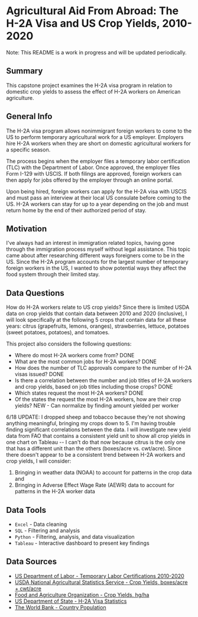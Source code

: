 # Agricultural Aid From Abroad: The H-2A Visa and US Crop Yields, 2010-2020

Note: This README is a work in progress and will be updated periodically.


## Summary

This capstone project examines the H-2A visa program in relation to domestic crop yields to assess the effect of H-2A workers on American agriculture.


## General Info

The H-2A visa program allows nonimmigrant foreign workers to come to the US to perform temporary agricultural work for a US employer. Employers hire H-2A workers when they are short on domestic agricultural workers for a specific season.

The process begins when the employer files a temporary labor certification (TLC) with the Department of Labor. Once approved, the employer files Form I-129 with USCIS. If both filings are approved, foreign workers can then apply for jobs offered by the employer through an online portal.

Upon being hired, foreign workers can apply for the H-2A visa with USCIS and must pass an interview at their local US consulate before coming to the US. H-2A workers can stay for up to a year depending on the job and must return home by the end of their authorized period of stay.

## Motivation

I've always had an interest in immigration related topics, having gone through the immigration process myself without legal assistance. This topic came about after researching different ways foreigners come to be in the US. Since the H-2A program accounts for the largest number of temporary foreign workers in the US, I wanted to show potential ways they affect the food system through their limited stay.


## Data Questions

How do H-2A workers relate to US crop yields? Since there is limited USDA data on crop yields that contain data between 2010 and 2020 (inclusive), I will look specifically at the following 5 crops that contain data for all these years: citrus (grapefruits, lemons, oranges), strawberries, lettuce, potatoes (sweet potatoes, potatoes), and tomatoes.

This project also considers the following questions:

- Where do most H-2A workers come from? DONE
- What are the most common jobs for H-2A workers? DONE
- How does the number of TLC approvals compare to the number of H-2A visas issued? DONE
- Is there a correlation between the number and job titles of H-2A workers and crop yields, based on job titles including those crops? DONE
- Which states request the most H-2A workers? DONE
- Of the states the request the most H-2A workers, how are their crop yields? NEW - Can normalize by finding amount yielded per worker


6/18 UPDATE: I dropped sheep and tobacco because they're not showing anything meaningful, bringing my crops down to 5. I'm having trouble finding significant correlations between the data. I will investigate new yield data from FAO that contains a consistent yield unit to show all crop yields in one chart on Tableau -- I can't do that now because citrus is the only one that has a different unit than the others (boxes/acre vs. cwt/acre). Since there doesn't appear to be a consistent trend between H-2A workers and crop yields, I will consider:
1. Bringing in weather data (NOAA) to account for patterns in the crop data and
2. Bringing in Adverse Effect Wage Rate (AEWR) data to account for patterns in the H-2A worker data


## Data Tools

- `Excel` - Data cleaning
- `SQL` - Filtering and analysis
- `Python` - Filtering, analysis, and data visualization
- `Tableau` - Interactive dashboard to present key findings


## Data Sources

- [US Department of Labor - Temporary Labor Certifications 2010-2020](https://www.dol.gov/agencies/eta/foreign-labor/performance)
- [USDA National Agricultural Statistics Service - Crop Yields, boxes/acre + cwt/acre](https://quickstats.nass.usda.gov/)
- [Food and Agriculture Organization - Crop Yields, hg/ha](https://www.fao.org/faostat/en/#data/QCL)
- [US Department of State - H-2A Visa Statistics](https://travel.state.gov/content/travel/en/legal/visa-law0/visa-statistics/nonimmigrant-visa-statistics.html)
- [The World Bank - Country Population](https://data.worldbank.org/indicator/SP.POP.TOTL)
